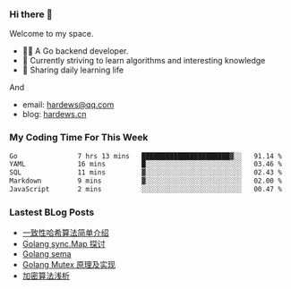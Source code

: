 ### Hi there 👋
Welcome to my space.

- 👨‍🦲 A Go backend developer. 
- 📕 Currently striving to learn algorithms and interesting knowledge
- 💪 Sharing daily learning life

And
- email: hardews@qq.com
- blog: [hardews.cn](hardews.cn)

### My Coding Time For This Week
<!--START_SECTION:waka-->

```txt
Go               7 hrs 13 mins   ██████████████████████▓░░   91.14 %
YAML             16 mins         █░░░░░░░░░░░░░░░░░░░░░░░░   03.46 %
SQL              11 mins         ▓░░░░░░░░░░░░░░░░░░░░░░░░   02.43 %
Markdown         9 mins          ▓░░░░░░░░░░░░░░░░░░░░░░░░   02.00 %
JavaScript       2 mins          ░░░░░░░░░░░░░░░░░░░░░░░░░   00.47 %
```

<!--END_SECTION:waka-->

### Lastest BLog Posts
<!-- BLOG-POST-LIST:START -->
- [一致性哈希算法简单介绍](https://hardews.cn/blog/consistent-hash)
- [Golang sync.Map 探讨](https://hardews.cn/blog/golang-sync-map)
- [Golang sema](https://hardews.cn/blog/golang-sema)
- [Golang Mutex 原理及实现](https://hardews.cn/blog/golang-mutex)
- [加密算法浅析](https://hardews.cn/blog/encryption-algorithm)
<!-- BLOG-POST-LIST:END -->

<!--
**Hardews/Hardews** is a ✨ _special_ ✨ repository because its `README.md` (this file) appears on your GitHub profile.

Here are some ideas to get you started:

- 🔭 I’m currently working on ...
- 🌱 I’m currently learning ...
- 👯 I’m looking to collaborate on ...
- 🤔 I’m looking for help with ...
- 💬 Ask me about ...
- 📫 How to reach me: ...
- 😄 Pronouns: ...
- ⚡ Fun fact: ...
-->
